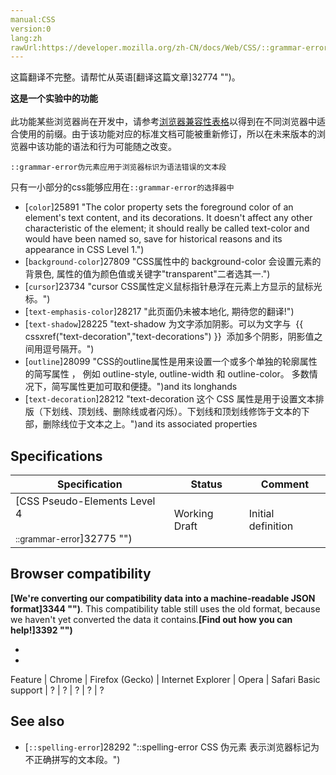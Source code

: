 ```yaml
---
manual:CSS
version:0
lang:zh
rawUrl:https://developer.mozilla.org/zh-CN/docs/Web/CSS/::grammar-error
---
```




这篇翻译不完整。请帮忙从英语[翻译这篇文章]32774 "")。






**这是一个实验中的功能**<br></br>此功能某些浏览器尚在开发中，请参考[浏览器兼容性表格](%28290#Browser_compatibility "")以得到在不同浏览器中适合使用的前缀。由于该功能对应的标准文档可能被重新修订，所以在未来版本的浏览器中该功能的语法和行为可能随之改变。





`::grammar-error伪元素应用于浏览器标识为语法错误的文本段`



只有一小部分的css能够应用在`::grammar-error的选择器中`


* [`color`]25891 "The color property sets the foreground color of an element's text content, and its decorations. It doesn't affect any other characteristic of the element; it should really be called text-color and would have been named so, save for historical reasons and its appearance in CSS Level 1.")
* [`background-color`]27809 "CSS属性中的 background-color 会设置元素的背景色, 属性的值为颜色值或关键字"transparent"二者选其一.")
* [`cursor`]23734 "cursor CSS属性定义鼠标指针悬浮在元素上方显示的鼠标光标。")
* [`text-emphasis-color`]28217 "此页面仍未被本地化, 期待您的翻译!")
* [`text-shadow`]28225 "text-shadow 为文字添加阴影。可以为文字与  {{ cssxref("text-decoration","text-decorations") }}  添加多个阴影，阴影值之间用逗号隔开。")
* [`outline`]28099 "CSS的outline属性是用来设置一个或多个单独的轮廓属性的简写属性 ， 例如 outline-style, outline-width 和 outline-color。 多数情况下，简写属性更加可取和便捷。")and its longhands
* [`text-decoration`]28212 "text-decoration 这个 CSS 属性是用于设置文本排版（下划线、顶划线、删除线或者闪烁）。下划线和顶划线修饰于文本的下部，删除线位于文本之上。")and its associated properties

## Specifications<a name="Specifications"></a>

Specification | Status | Comment 
 ---  |  ---  |  ---  | 
[CSS Pseudo-Elements Level 4<br></br><small>::grammar-error</small>]32775 "") | Working Draft | Initial definition 


## Browser compatibility<a name="Browser_compatibility"></a>


**[We&#39;re converting our compatibility data into a machine-readable JSON format]3344 "")**. This compatibility table still uses the old format, because we haven&#39;t yet converted the data it contains.**[Find out how you can help!]3392 "")**


* 
* 

Feature | Chrome | Firefox (Gecko) | Internet Explorer | Opera | Safari 
Basic support | ? | ? | ? | ? | ? 




## See also<a name="See_also"></a>

* [`::spelling-error`]28292 "::spelling-error CSS 伪元素 表示浏览器标记为不正确拼写的文本段。")



